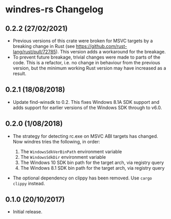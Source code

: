 # windres-rs Changelog

## 0.2.2 (27/02/2021)

* Previous versions of this crate were broken for MSVC targets by a breaking change in Rust (see
  https://github.com/rust-lang/rust/pull/72785). This version adds a workaround for the breakage.
* To prevent future breakage, trivial changes were made to parts of the code. This is a refactor,
  i.e. no change in behaviour from the previous version, but the minimum working Rust version may
  have increased as a result.

## 0.2.1 (18/08/2018)

* Update find-winsdk to 0.2. This fixes Windows 8.1A SDK support and adds support for earlier
  versions of the Windows SDK through to v6.0.

## 0.2.0 (1/08/2018)

* The strategy for detecting rc.exe on MSVC ABI targets has changed. Now windres tries the
  following, in order:

  1. The `WindowsSdkVerBinPath` environment variable
  2. The `WindowsSdkDir` environment variable
  3. The Windows 10 SDK bin path for the target arch, via registry query
  4. The Windows 8.1 SDK bin path for the target arch, via registry query

* The optional dependency on clippy has been removed. Use `cargo clippy` instead.

## 0.1.0 (20/10/2017)

* Initial release.
